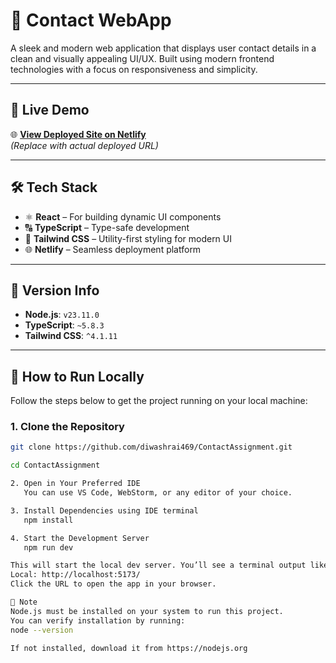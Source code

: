 # 📇 Contact WebApp

A sleek and modern web application that displays user contact details in a clean and visually appealing UI/UX. Built using modern frontend technologies with a focus on responsiveness and simplicity.

---

## 🚀 Live Demo

🌐 **[View Deployed Site on Netlify](https://your-netlify-url.netlify.app)**  
*(Replace with actual deployed URL)*

---

## 🛠️ Tech Stack

- ⚛️ **React** – For building dynamic UI components  
- 🔠 **TypeScript** – Type-safe development  
- 🎨 **Tailwind CSS** – Utility-first styling for modern UI  
- 🌐 **Netlify** – Seamless deployment platform

---

## 🧩 Version Info

- **Node.js**: `v23.11.0`  
- **TypeScript**: `~5.8.3`  
- **Tailwind CSS**: `^4.1.11`

---

## 🧪 How to Run Locally

Follow the steps below to get the project running on your local machine:

### 1. Clone the Repository

```bash
git clone https://github.com/diwashrai469/ContactAssignment.git

cd ContactAssignment

2. Open in Your Preferred IDE
   You can use VS Code, WebStorm, or any editor of your choice.

3. Install Dependencies using IDE terminal
   npm install

4. Start the Development Server
   npm run dev

This will start the local dev server. You’ll see a terminal output like:
Local: http://localhost:5173/
Click the URL to open the app in your browser.

📌 Note
Node.js must be installed on your system to run this project.
You can verify installation by running:
node --version

If not installed, download it from https://nodejs.org
